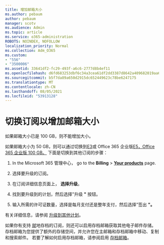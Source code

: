 ```yaml
---
title: 增加邮箱大小
ms.author: pebaum
author: pebaum
manager: scotv
ms.audience: Admin
ms.topic: article
ms.service: o365-administration
ROBOTS: NOINDEX, NOFOLLOW
localization_priority: Normal
ms.collection: Adm_O365
ms.custom:
- "556"
- "3500006"
ms.assetid: 33641df2-fc29-493f-a6c6-2777d8b4ef11
ms.openlocfilehash: d6fd683253dbf6c34a3cea61df2dd3387d8642a409682019aa62ef3b619e84aa
ms.sourcegitcommit: b5f7da89a650d2915dc652449623c78be6247175
ms.translationtype: MT
ms.contentlocale: zh-CN
ms.lasthandoff: 08/05/2021
ms.locfileid: "53913128"
---
```

# <a name="switch-subscriptions-to-increase-mailbox-size"></a>切换订阅以增加邮箱大小

如果邮箱大小已是 100 GB，则不能增加大小。
  
如果邮箱大小为 50 GB，则可以通过切换到[E3](https://products.office.com/business/office-365-enterprise-e3-business-software)或 Office 365 企业版[E5，Office 365 企业版 100 GB。](https://products.office.com/business/office-365-enterprise-e5-business-software) 下面是切换到其他订阅的步骤：
  
1. In the Microsoft 365 管理中心， go to the **Billing** \> **[Your products](https://go.microsoft.com/fwlink/p/?linkid=842054)** page.

2. 选择要升级的订阅。

3. 在订阅详细信息页面上， **选择升级**。

4. 找到要升级到的计划，然后选择"升级 **"** 按钮。

5. 输入所需的许可证数量，选择是每月支付还是整年支付，然后选择"签出 **"。**

有关详细信息，请参阅 [升级到其他计划](https://docs.microsoft.com/microsoft-365/commerce/subscriptions/upgrade-to-different-plan)。

如果你有支持 [就](https://docs.microsoft.com/office365/servicedescriptions/exchange-online-archiving-service-description/exchange-online-archiving-service-description)地存档的订阅，则还可以启用存档邮箱获取其他电子邮件存储。 存档邮箱为您提供了额外的存储空间，并允许您在主邮箱和存档邮箱中移动、复制和搜索邮件。 若要了解如何启用存档邮箱，请参阅启用 [存档邮箱](https://docs.microsoft.com/microsoft-365/compliance/enable-archive-mailboxes)。
